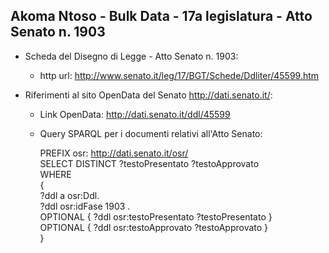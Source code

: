 ## Akoma Ntoso - Bulk Data - 17a legislatura - Atto Senato n. 1903 ##

* Scheda del Disegno di Legge - Atto Senato n. 1903:
	* http url: http://www.senato.it/leg/17/BGT/Schede/Ddliter/45599.htm

* Riferimenti al sito OpenData del Senato http://dati.senato.it/:
	* Link OpenData: http://dati.senato.it/ddl/45599
	* Query SPARQL per i documenti relativi all'Atto Senato:

        PREFIX osr: <http://dati.senato.it/osr/>  
		SELECT DISTINCT ?testoPresentato ?testoApprovato  
		WHERE  
		{  
		    ?ddl a osr:Ddl.  
		    ?ddl osr:idFase 1903 .  
		    OPTIONAL { ?ddl osr:testoPresentato ?testoPresentato }  
		    OPTIONAL { ?ddl osr:testoApprovato ?testoApprovato }  
		}
		